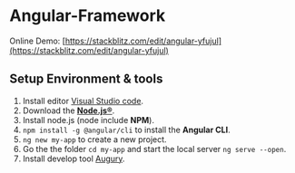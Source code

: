 # Angular-Framework

Online Demo: [https://stackblitz.com/edit/angular-yfujul](https://stackblitz.com/edit/angular-yfujul)

## Setup Environment & tools

1. Install editor [Visual Studio code](https://code.visualstudio.com/).
2. Download the **[Node.js®](https://nodejs.org/en/)**.
3. Install node.js (node include **NPM**).
4. `npm install -g @angular/cli` to install the **Angular CLI**.
5. `ng new my-app` to create a new project.
6. Go the the folder `cd my-app` and start the local server `ng serve --open`.
7. Install develop tool [Augury](https://augury.rangle.io/).
